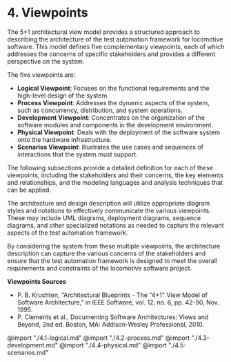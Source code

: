 # 4. Viewpoints
The 5+1 architectural view model provides a structured approach to describing the architecture of the test automation framework for locomotive software. This model defines five complementary viewpoints, each of which addresses the concerns of specific stakeholders and provides a different perspective on the system.

The five viewpoints are:
- **Logical Viewpoint**: Focuses on the functional requirements and the high-level design of the system.
- **Process Viewpoint**: Addresses the dynamic aspects of the system, such as concurrency, distribution, and system operations.
- **Development Viewpoint**: Concentrates on the organization of the software modules and components in the development environment.
- **Physical Viewpoint**: Deals with the deployment of the software system onto the hardware infrastructure.
- **Scenarios Viewpoint**: Illustrates the use cases and sequences of interactions that the system must support.

The following subsections provide a detailed definition for each of these viewpoints, including the stakeholders and their concerns, the key elements and relationships, and the modeling languages and analysis techniques that can be applied.

The architecture and design description will utilize appropriate diagram styles and notations to effectively communicate the various viewpoints. These may include UML diagrams, deployment diagrams, sequence diagrams, and other specialized notations as needed to capture the relevant aspects of the test automation framework.

By considering the system from these multiple viewpoints, the architecture description can capture the various concerns of the stakeholders and ensure that the test automation framework is designed to meet the overall requirements and constraints of the locomotive software project.

**Viewpoints Sources**
- P. B. Kruchten, "Architectural Blueprints - The "4+1" View Model of Software Architecture," in IEEE Software, vol. 12, no. 6, pp. 42-50, Nov. 1995.
- P. Clements et al., Documenting Software Architectures: Views and Beyond, 2nd ed. Boston, MA: Addison-Wesley Professional, 2010.

@import "./4.1-logical.md"
@import "./4.2-process.md"
@import "./4.3-development.md"
@import "./4.4-physical.md"
@import "./4.5-scenarios.md"
